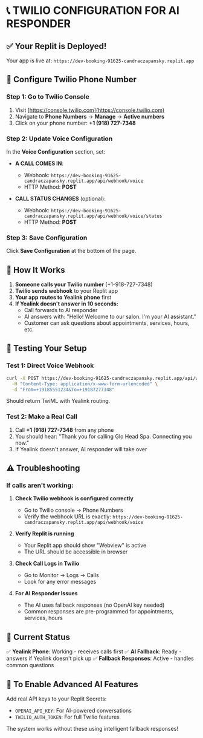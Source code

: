 # 📞 TWILIO CONFIGURATION FOR AI RESPONDER

## ✅ Your Replit is Deployed!

Your app is live at: `https://dev-booking-91625-candraczapansky.replit.app`

## 🔧 Configure Twilio Phone Number

### Step 1: Go to Twilio Console
1. Visit [https://console.twilio.com](https://console.twilio.com)
2. Navigate to **Phone Numbers** → **Manage** → **Active numbers**
3. Click on your phone number: **+1 (918) 727-7348**

### Step 2: Update Voice Configuration
In the **Voice Configuration** section, set:

- **A CALL COMES IN**: 
  - Webhook: `https://dev-booking-91625-candraczapansky.replit.app/api/webhook/voice`
  - HTTP Method: **POST**

- **CALL STATUS CHANGES** (optional):
  - Webhook: `https://dev-booking-91625-candraczapansky.replit.app/api/webhook/voice/status`
  - HTTP Method: **POST**

### Step 3: Save Configuration
Click **Save Configuration** at the bottom of the page.

## 📱 How It Works

1. **Someone calls your Twilio number** (+1-918-727-7348)
2. **Twilio sends webhook** to your Replit app
3. **Your app routes to Yealink phone** first
4. **If Yealink doesn't answer in 10 seconds:**
   - Call forwards to AI responder
   - AI answers with: "Hello! Welcome to our salon. I'm your AI assistant."
   - Customer can ask questions about appointments, services, hours, etc.

## 🎯 Testing Your Setup

### Test 1: Direct Voice Webhook
```bash
curl -X POST https://dev-booking-91625-candraczapansky.replit.app/api/webhook/voice \
  -H "Content-Type: application/x-www-form-urlencoded" \
  -d "From=+19185551234&To=+19187277348"
```

Should return TwiML with Yealink routing.

### Test 2: Make a Real Call
1. Call **+1 (918) 727-7348** from any phone
2. You should hear: "Thank you for calling Glo Head Spa. Connecting you now."
3. If Yealink doesn't answer, AI responder will take over

## ⚠️ Troubleshooting

### If calls aren't working:

1. **Check Twilio webhook is configured correctly**
   - Go to Twilio console → Phone Numbers
   - Verify the webhook URL is exactly: `https://dev-booking-91625-candraczapansky.replit.app/api/webhook/voice`

2. **Verify Replit is running**
   - Your Replit app should show "Webview" is active
   - The URL should be accessible in browser

3. **Check Call Logs in Twilio**
   - Go to Monitor → Logs → Calls
   - Look for any error messages

4. **For AI Responder Issues**
   - The AI uses fallback responses (no OpenAI key needed)
   - Common responses are pre-programmed for appointments, services, hours

## 📝 Current Status

✅ **Yealink Phone**: Working - receives calls first
✅ **AI Fallback**: Ready - answers if Yealink doesn't pick up
✅ **Fallback Responses**: Active - handles common questions

## 🔑 To Enable Advanced AI Features

Add real API keys to your Replit Secrets:
- `OPENAI_API_KEY`: For AI-powered conversations
- `TWILIO_AUTH_TOKEN`: For full Twilio features

The system works without these using intelligent fallback responses!

